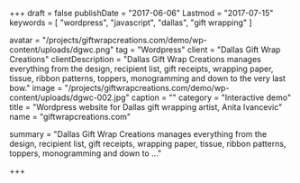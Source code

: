 +++
draft = false
publishDate = "2017-06-06"
Lastmod = "2017-07-15"
keywords = [ "wordpress", "javascript", "dallas", "gift wrapping" ]

avatar = "/projects/giftwrapcreations.com/demo/wp-content/uploads/dgwc.png"
tag = "Wordpress"
client = "Dallas Gift Wrap Creations"
clientDescription = "Dallas Gift Wrap Creations manages everything from the design, recipient list, gift receipts, wrapping paper, tissue, ribbon patterns, toppers, monogramming and down to the very last bow."
image = "/projects/giftwrapcreations.com/demo/wp-content/uploads/dgwc-002.jpg"
caption = ""
category = "Interactive demo"
title = "Wordpress website for Dallas gift wrapping artist, Anita Ivancevic"
name = "giftwrapcreations.com"

summary = "Dallas Gift Wrap Creations manages everything from the design, recipient list, gift receipts, wrapping paper, tissue, ribbon patterns, toppers, monogramming and down to ..."

+++
